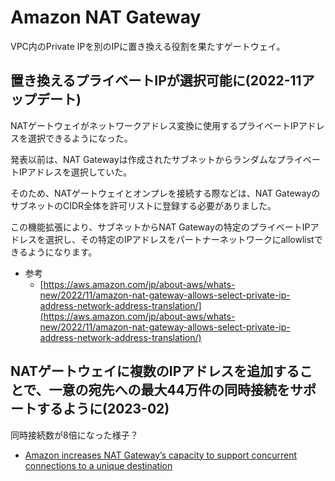 # Amazon NAT Gateway

VPC内のPrivate IPを別のIPに置き換える役割を果たすゲートウェイ。

## 置き換えるプライベートIPが選択可能に(2022-11アップデート)

NATゲートウェイがネットワークアドレス変換に使用するプライベートIPアドレスを選択できるようになった。

発表以前は、NAT Gatewayは作成されたサブネットからランダムなプライベートIPアドレスを選択していた。

そのため、NATゲートウェイとオンプレを接続する際などは、NAT GatewayのサブネットのCIDR全体を許可リストに登録する必要がありました。

この機能拡張により、サブネットからNAT Gatewayの特定のプライベートIPアドレスを選択し、その特定のIPアドレスをパートナーネットワークにallowlistできるようになります。

- 参考
  - [https://aws.amazon.com/jp/about-aws/whats-new/2022/11/amazon-nat-gateway-allows-select-private-ip-address-network-address-translation/](https://aws.amazon.com/jp/about-aws/whats-new/2022/11/amazon-nat-gateway-allows-select-private-ip-address-network-address-translation/)

## NATゲートウェイに複数のIPアドレスを追加することで、一意の宛先への最大44万件の同時接続をサポートするように(2023-02)

同時接続数が8倍になった様子？

- [Amazon increases NAT Gateway’s capacity to support concurrent connections to a unique destination](https://aws.amazon.com/jp/about-aws/whats-new/2023/02/amazon-nat-gateways-capacity-concurrent-connections-unique-destination/)